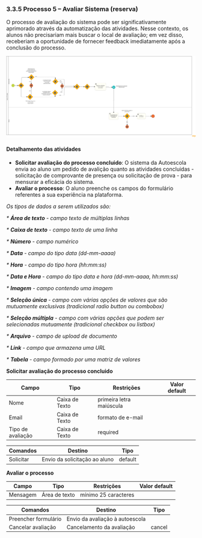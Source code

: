 ### 3.3.5 Processo 5 – Avaliar Sistema (reserva)

O processo de avaliação do sistema pode ser significativamente aprimorado através da automatização das atividades. Nesse contexto, os alunos não precisariam mais buscar o local de avaliação; em vez disso, receberiam a oportunidade de fornecer feedback imediatamente após a conclusão do processo.

![Exemplo de um Modelo BPMN do PROCESSO 4](images/BPMN-processo5(reserva)-avaliar-sistema.png "Modelo BPMN do Processo 4.")


#### Detalhamento das atividades

* **Solicitar avaliação do processo concluido**: O sistema da Autoescola envia ao aluno um pedido de avalição quanto as atividades concluidas - solicitação de comprovante de presença ou solicitação de prova - para mensurar a eficácia do sistema.
* **Avaliar o processo**: O aluno preenche os campos do formulário referentes a sua experiência na plataforma.

_Os tipos de dados a serem utilizados são:_

_* **Área de texto** - campo texto de múltiplas linhas_

_* **Caixa de texto** - campo texto de uma linha_

_* **Número** - campo numérico_

_* **Data** - campo do tipo data (dd-mm-aaaa)_

_* **Hora** - campo do tipo hora (hh:mm:ss)_

_* **Data e Hora** - campo do tipo data e hora (dd-mm-aaaa, hh:mm:ss)_

_* **Imagem** - campo contendo uma imagem_

_* **Seleção única** - campo com várias opções de valores que são mutuamente exclusivas (tradicional radio button ou combobox)_

_* **Seleção múltipla** - campo com várias opções que podem ser selecionadas mutuamente (tradicional checkbox ou listbox)_

_* **Arquivo** - campo de upload de documento_

_* **Link** - campo que armazena uma URL_

_* **Tabela** - campo formado por uma matriz de valores_

**Solicitar avaliação do processo concluido**

| **Campo**       | **Tipo**         | **Restrições** | **Valor default** |
| ---             | ---              | ---            | ---               |
| Nome           | Caixa de Texto   | primeira letra maiúscula |                |
| Email           | Caixa de Texto   | formato de e-mail |           |
| Tipo de avaliação  | Caixa de Texto | required      |                   |

| **Comandos**         |  **Destino**                   | **Tipo** |
| ---                  | ---                            | ---               |
| Solicitar        | Envio da solicitação ao aluno     | default           |

**Avaliar o processo**

| **Campo**       | **Tipo**         | **Restrições** | **Valor default** |
| ---             | ---              | ---            | ---               |
| Mensagem | Área de texto  | mínimo 25 caracteres     |                   |

| **Comandos**         |  **Destino**                   | **Tipo**          |
| ---                  | ---                            | ---               |
| Preencher formulário | Envio da avaliação à autoescola |  |
| Cancelar avaliação   | Cancelamento da avaliação       | cancel          |
